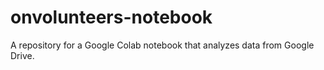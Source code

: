 # onvolunteers-notebook
A repository for a Google Colab notebook that analyzes data from Google Drive.
